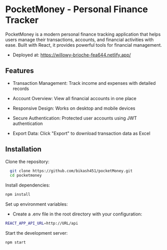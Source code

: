 
# PocketMoney - Personal Finance Tracker

PocketMoney is a modern personal finance tracking application that helps users manage their transactions, accounts, and financial activities with ease. Built with React, it provides powerful tools for financial management.
- Deployed at: https://willowy-brioche-fea644.netlify.app/

## Features

- Transaction Management: Track income and expenses with detailed records

- Account Overview: View all financial accounts in one place

- Responsive Design: Works on desktop and mobile devices

- Secure Authentication: Protected user accounts using JWT authentication

- Export Data: Click "Export" to download transaction data as Excel



## Installation

Clone the repository:


```bash
  git clone https://github.com/bikash451/pocketMoney.git
  cd pocketmoney
```
Install dependencies:

```bash
npm install
```
Set up environment variables:
- Create a .env file in the root directory with your configuration:

```bash
REACT_APP_API_URL=http://URL/api
```
Start the development server:
```bash
npm start
```
